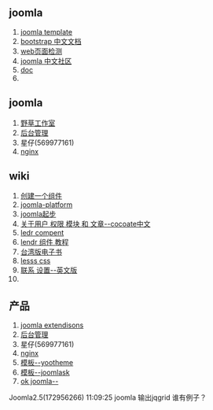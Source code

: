 ## joomla
1. [joomla template](http://sydney.joomladay.org.au/images/presos/how_to_build_a_template.pdf)
2. [bootstrap 中文文档](http://wrongwaycn.github.com/bootstrap/docs/index.html)
3. [web页面检测](http://webdevchecklist.com/)
4. [joomla 中文社区](http://www.joomla.cn/sitemap.html)
5. [doc](http://docs.joomla.org/)
6. 

## joomla
1. [野草工作室](http://www.ycway.com/about)
2. [后台管理](http://127.0.0.1/demo/project/Joomla_3.0.3-Stable-Full_Package/administrator/index.php?option=com_config)
3. 星仔(569977161)
4. [nginx](http://www.ycway.com/seo/nginx-joomla-conf.html)

## wiki
1. [创建一个组件](http://docs.joomla.org/Creating_a_simple_component_-_Part_1)
2. [joomla-platform](http://joomla.github.com/joomla-platform/)
3. [joomla起步](http://docs.joomla.org/Getting_Started_with_Joomla!)
4. [关于用户 权限 模块 和 文章--cocoate中文](http://cocoate.com/zh-hans/j3cn/)
5. [ledr compent](http://lendr.sparkbuilt.com/#)
6. [lendr 组件 教程](http://lendr.sparkbuilt.com/)
7. [台湾版电子书](http://www.abokuo.com/)
8. [lesss css](http://www.lesscss.net/)
9. [联系 设置--英文版 ](http://cocoate.com/j25/extensions/contacts)
10. 

## 产品
1. [joomla extendisons ](http://menu.joomlaextensions.co.in/component/user/login.html)
2. [后台管理](http://127.0.0.1/demo/project/Joomla_3.0.3-Stable-Full_Package/administrator/index.php?option=com_config)
3. 星仔(569977161)
4. [nginx](http://www.ycway.com/seo/nginx-joomla-conf.html)
5. [模板--yootheme ](http://www.yootheme.com/demo/joomla)
6. [模板--joomlask](http://www.joomlask.com/joomla-cool-sites.html)
7. [ok joomla--](http://www.okjoomla.com/)


Joomla2.5(172956266)  11:09:25
joomla 输出jqgrid 谁有例子？
